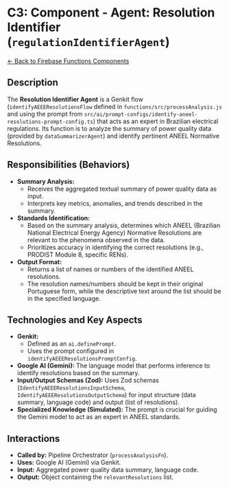 # C3: Component - Agent: Resolution Identifier (`regulationIdentifierAgent`)

[<- Back to Firebase Functions Components](./../03-firebase-functions-components.md)

## Description

The **Resolution Identifier Agent** is a Genkit flow (`identifyAEEEResolutionsFlow` defined in `functions/src/processAnalysis.js` and using the prompt from `src/ai/prompt-configs/identify-aneel-resolutions-prompt-config.ts`) that acts as an expert in Brazilian electrical regulations. Its function is to analyze the summary of power quality data (provided by `dataSummarizerAgent`) and identify pertinent ANEEL Normative Resolutions.

## Responsibilities (Behaviors)

- **Summary Analysis:**
  - Receives the aggregated textual summary of power quality data as input.
  - Interprets key metrics, anomalies, and trends described in the summary.
- **Standards Identification:**
  - Based on the summary analysis, determines which ANEEL (Brazilian National Electrical Energy Agency) Normative Resolutions are relevant to the phenomena observed in the data.
  - Prioritizes accuracy in identifying the correct resolutions (e.g., PRODIST Module 8, specific RENs).
- **Output Format:**
  - Returns a list of names or numbers of the identified ANEEL resolutions.
  - The resolution names/numbers should be kept in their original Portuguese form, while the descriptive text around the list should be in the specified language.

## Technologies and Key Aspects

- **Genkit:**
  - Defined as an `ai.definePrompt`.
  - Uses the prompt configured in `identifyAEEEResolutionsPromptConfig`.
- **Google AI (Gemini):** The language model that performs inference to identify resolutions based on the summary.
- **Input/Output Schemas (Zod):** Uses Zod schemas (`IdentifyAEEEResolutionsInputSchema`, `IdentifyAEEEResolutionsOutputSchema`) for input structure (data summary, language code) and output (list of resolutions).
- **Specialized Knowledge (Simulated):** The prompt is crucial for guiding the Gemini model to act as an expert in ANEEL standards.

## Interactions

- **Called by:** Pipeline Orchestrator (`processAnalysisFn`).
- **Uses:** Google AI (Gemini) via Genkit.
- **Input:** Aggregated power quality data summary, language code.
- **Output:** Object containing the `relevantResolutions` list.

